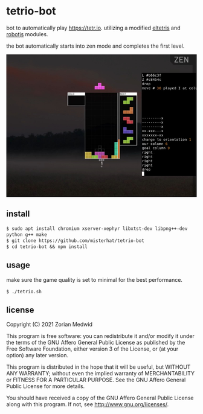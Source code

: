# tetrio-bot
bot to automatically play https://tetr.io. utilizing a modified
[eltetris](https://github.com/ielashi/eltetris) and
[robotjs](https://github.com/octalmage/robotjs) modules.

the bot automatically starts into zen mode and completes the first level.

[![](./screenshot.png)](./demo.mp4)

## install

    $ sudo apt install chromium xserver-xephyr libxtst-dev libpng++-dev python g++ make
    $ git clone https://github.com/misterhat/tetrio-bot
    $ cd tetrio-bot && npm install

## usage

make sure the game quality is set to minimal for the best performance.

    $ ./tetrio.sh

## license
Copyright (C) 2021  Zorian Medwid

This program is free software: you can redistribute it and/or modify
it under the terms of the GNU Affero General Public License as
published by the Free Software Foundation, either version 3 of the
License, or (at your option) any later version.

This program is distributed in the hope that it will be useful,
but WITHOUT ANY WARRANTY; without even the implied warranty of
MERCHANTABILITY or FITNESS FOR A PARTICULAR PURPOSE.  See the
GNU Affero General Public License for more details.

You should have received a copy of the GNU Affero General Public License
along with this program.  If not, see http://www.gnu.org/licenses/.
